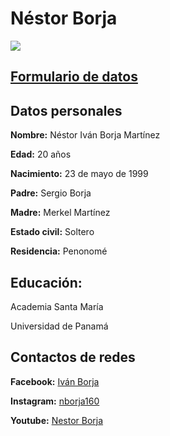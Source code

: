 <h1> Néstor Borja</h1>

<img src="https://scontent.fpty1-1.fna.fbcdn.net/v/t1.0-9/11143186_908741709203246_7694369543928216237_n.jpg?_nc_cat=102&_nc_oc=AQmCJWNLOsnRuPvlaIjY8VipHxXKT0DzW8XYF4-LSwBqGfnkL3iY9Da5pck8gegOsYo&_nc_ht=scontent.fpty1-1.fna&oh=ba2bc4de77dd1a8f8f845238ad2102a4&oe=5E17F773">

<h2><p> <a href="https://www.w3schools.com/code/tryit.asp?filename=G8YESZNGWK5P">Formulario de datos</a></p></h2>

<h2>Datos personales</h2>

<p><strong>Nombre:</strong> Néstor Iván Borja Martínez</p>
<p><strong>Edad:</strong> 20 años</p>
<p><strong>Nacimiento:</strong> 23 de mayo de 1999</p>
<p><strong>Padre:</strong> Sergio Borja</p>
<p><strong>Madre:</strong> Merkel Martínez</p>
<p><strong>Estado civil:</strong> Soltero</p>
<p><strong>Residencia:</strong> Penonomé</p>

<h2>Educación:</h2>

<p>Academia Santa María</p>

<p>Universidad de Panamá</p>

<h2>Contactos de redes</h2>

<p><strong>Facebook:</strong> <a href="https://www.facebook.com/ivan.borja.566">Iván Borja</a></p>
<p><strong>Instagram:</strong> <a href="https://www.instagram.com/nborja160/">nborja160</a></p>
<p><strong>Youtube:</strong> <a href="https://www.youtube.com/channel/UCDt_jSjigbz67qOrVEXshdw?view_as=subscriber">Nestor Borja</a></p>







